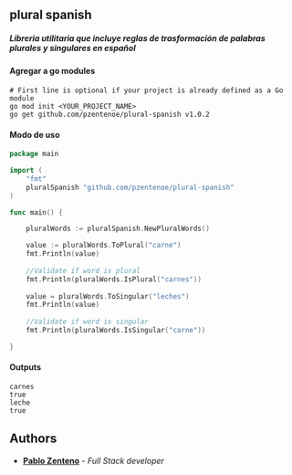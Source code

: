 ## plural spanish

##### Libreria utilitaria que incluye reglas de trasformación de palabras plurales y singulares en español


#### Agregar a  go modules
```
# First line is optional if your project is already defined as a Go module
go mod init <YOUR_PROJECT_NAME>
go get github.com/pzentenoe/plural-spanish v1.0.2
```

#### Modo de uso

````go
package main

import (
    "fmt"
    pluralSpanish "github.com/pzentenoe/plural-spanish"
)

func main() {

	pluralWords := pluralSpanish.NewPluralWords()

	value := pluralWords.ToPlural("carne")
	fmt.Println(value)
    
    //Validate if word is plural
    fmt.Println(pluralWords.IsPlural("carnes"))
	
	value = pluralWords.ToSingular("leches")
	fmt.Println(value)
    
    //Validate if word is singular    
    fmt.Println(pluralWords.IsSingular("carne"))

}
````

#### Outputs
````text
carnes
true
leche
true

````


## Authors
* **[Pablo Zenteno](https://github.com/pzentenoe)** - *Full Stack developer*